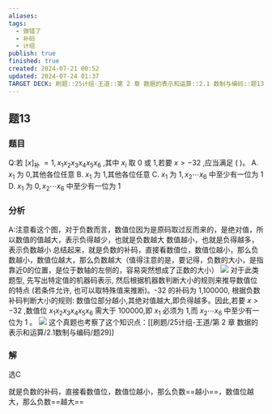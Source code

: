 ```yaml
---
aliases: 
tags:
  - 做错了
  - 补码
  - 计组
publish: true
finished: true
created: 2024-07-21 00:52
updated: 2024-07-24 01:37
TARGET DECK: 刷题::25计组-王道::第 2 章 数据的表示和运算::2.1 数制与编码::题13
---
```

## 题13
### 题目
Q:若 ${\lbrack x\rbrack }_{\text{补 }} = 1,{x}_{1}{x}_{2}{x}_{3}{x}_{4}{x}_{5}{x}_{6}$ ,其中 ${x}_{i}$ 取 0 或 1,若要 $x > - {32}$ ,应当满足 ( )。
A. ${x}_{1}$ 为 0,其他各位任意
B. ${x}_{1}$ 为 1,其他各位任意
C. ${x}_{1}$ 为 $1,{x}_{2}\cdots {x}_{6}$ 中至少有一位为 1
D. ${x}_{1}$ 为 $0,{x}_{2}\cdots {x}_{6}$ 中至少有一位为 1
### 分析
A:注意看这个图，对于负数而言，数值位因为是原码取过反而来的，是绝对值，所以数值的值越大，表示负得越少，也就是负数越大 
数值越小，也就是负得越多，表示负数越小 
总结起来，就是负数的补码，直接看数值位，数值位越小，那么负数越小，数值位越大，那么负数越大（值得注意的是，要记得，负数的大小，是指靠近0的位置，是位于数轴的左侧的，容易突然想成了正数的大小）
![](https://img.hwenyi.live/202407221639713.webp)
对于此类题型, 先写出特定值的机器码表示, 然后根据机器数判断大小的规则来推导数值位的特点 (若条件允许, 也可以取特殊值来推断)。-32 的补码为 1,100000, 根据负数补码判断大小的规则: 数值位部分越小,其绝对值越大,即负得越多。因此,若要 $x >  - {32}$ ,数值位 ${x}_{1}{x}_{2}{x}_{3}{x}_{4}{x}_{5}{x}_{6}$ 需大于 100000,即 ${x}_{1}$ 必须为 1,而 ${x}_{2}\cdots {x}_{6}$ 中至少有一位为 1 。
![](https://img.hwenyi.live/202407240135166.webp)
这个真题也考察了这个知识点：[[刷题/25计组-王道/第 2 章 数据的表示和运算/2.1数制与编码/题29]]
### 解
选C


就是负数的补码，直接看数值位，数值位越小，那么负数==越小==，数值位越大，那么负数==越大==
